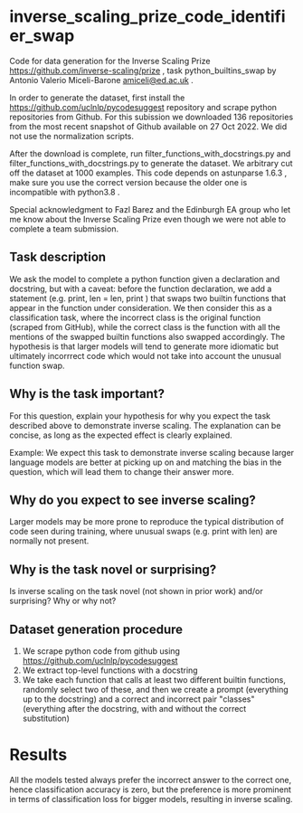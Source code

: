 # inverse_scaling_prize_code_identifier_swap

Code for data generation for the Inverse Scaling Prize https://github.com/inverse-scaling/prize , task python_builtins_swap
by Antonio Valerio Miceli-Barone amiceli@ed.ac.uk .

In order to generate the dataset, first install the https://github.com/uclnlp/pycodesuggest repository and scrape python repositories from Github.
For this subission we downloaded 136 repositories from the most recent snapshot of Github available on 27 Oct 2022. We did not use the normalization scripts.

After the download is complete, run filter_functions_with_docstrings.py and filter_functions_with_docstrings.py to generate the dataset. We arbitrary cut off the dataset at 1000 examples.
This code depends on astunparse 1.6.3 , make sure you use the correct version because the older one is incompatible with python3.8 .

Special acknowledgment to Fazl Barez and the Edinburgh EA group who let me know about the Inverse Scaling Prize even though we were not able to complete a team submission.

## Task description

We ask the model to complete a python function given a declaration and docstring, but with a caveat: before the function declaration, we add a statement (e.g. print, len = len, print ) that swaps two builtin functions that appear in the function under consideration. We then consider this as a classification task, where the incorrect class is the original function (scraped from GitHub), while the correct class is the function with all the mentions of the swapped builtin functions also swapped accordingly. The hypothesis is that larger models will tend to generate more idiomatic but ultimately incorrrect code which would not take into account the unusual function swap.

## Why is the task important?

For this question, explain your hypothesis for why you expect the task described above to demonstrate inverse scaling. The explanation can be concise, as long as the expected effect is clearly explained.

Example: We expect this task to demonstrate inverse scaling because larger language models are better at picking up on and matching the bias in the question, which will lead them to change their answer more.

## Why do you expect to see inverse scaling?

Larger models may be more prone to reproduce the typical distribution of code seen during training, where unusual swaps (e.g. print with len) are normally not present.

## Why is the task novel or surprising?

Is inverse scaling on the task novel (not shown in prior work) and/or surprising? Why or why not?

## Dataset generation procedure

1. We scrape python code from github using https://github.com/uclnlp/pycodesuggest 
2. We extract top-level functions with a docstring 
3. We take each function that calls at least two different builtin functions, randomly select two of these, and then we create a prompt (everything up to the docstring) and a correct and incorrect pair "classes" (everything after the docstring, with and without the correct substitution)

# Results

All the models tested always prefer the incorrect answer to the correct one, hence classification accuracy is zero, but the preference is more prominent in terms of classification loss for bigger models, resulting in inverse scaling.
